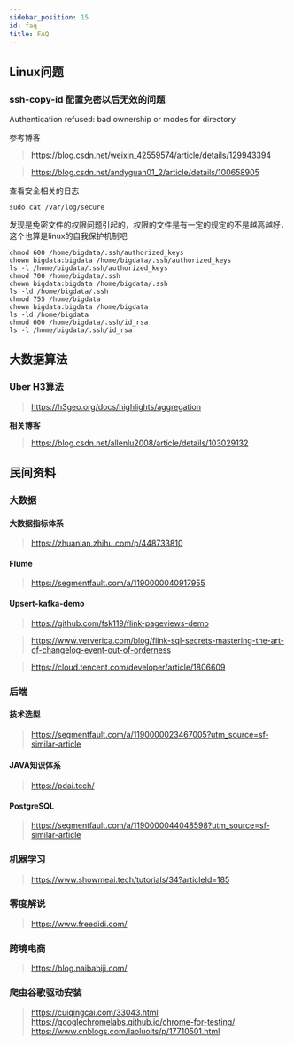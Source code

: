 ```yaml
---
sidebar_position: 15
id: faq
title: FAQ
---
```


## Linux问题

### ssh-copy-id 配置免密以后无效的问题

Authentication refused: bad ownership or modes for directory

参考博客
> https://blog.csdn.net/weixin_42559574/article/details/129943394

> https://blog.csdn.net/andyguan01_2/article/details/100658905

查看安全相关的日志

```shell
sudo cat /var/log/secure
```

发现是免密文件的权限问题引起的，权限的文件是有一定的规定的不是越高越好，这个也算是linux的自我保护机制吧

```shell
chmod 600 /home/bigdata/.ssh/authorized_keys
chown bigdata:bigdata /home/bigdata/.ssh/authorized_keys
ls -l /home/bigdata/.ssh/authorized_keys
chmod 700 /home/bigdata/.ssh
chown bigdata:bigdata /home/bigdata/.ssh
ls -ld /home/bigdata/.ssh
chmod 755 /home/bigdata
chown bigdata:bigdata /home/bigdata
ls -ld /home/bigdata
chmod 600 /home/bigdata/.ssh/id_rsa
ls -l /home/bigdata/.ssh/id_rsa
```

## 大数据算法

### Uber H3算法

> https://h3geo.org/docs/highlights/aggregation

**相关博客**

> https://blog.csdn.net/allenlu2008/article/details/103029132

## 民间资料
### 大数据
#### 大数据指标体系

> https://zhuanlan.zhihu.com/p/448733810

#### Flume

> https://segmentfault.com/a/1190000040917955

#### Upsert-kafka-demo

> https://github.com/fsk119/flink-pageviews-demo

> https://www.ververica.com/blog/flink-sql-secrets-mastering-the-art-of-changelog-event-out-of-orderness

> https://cloud.tencent.com/developer/article/1806609

### 后端
#### 技术选型
> https://segmentfault.com/a/1190000023467005?utm_source=sf-similar-article

#### JAVA知识体系
> https://pdai.tech/

#### PostgreSQL

> https://segmentfault.com/a/1190000044048598?utm_source=sf-similar-article

### 机器学习

> https://www.showmeai.tech/tutorials/34?articleId=185

### 零度解说

> https://www.freedidi.com/

### 跨境电商

> https://blog.naibabiji.com/

### 爬虫谷歌驱动安装

> https://cuiqingcai.com/33043.html
> https://googlechromelabs.github.io/chrome-for-testing/
> https://www.cnblogs.com/laoluoits/p/17710501.html

